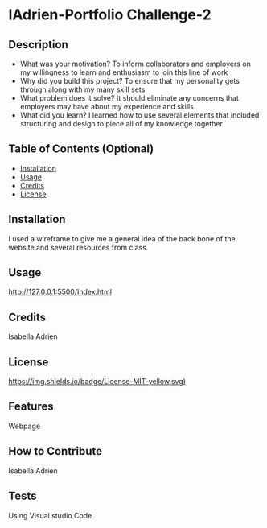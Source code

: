# IAdrien-Portfolio Challenge-2

## Description
- What was your motivation? To inform collaborators and employers on my willingness to learn and enthusiasm to join this line of work
- Why did you build this project? To ensure that my personality gets through along with my many skill sets
- What problem does it solve? It should eliminate any concerns that employers may have about my experience and skills
- What did you learn? I learned how to use several elements that included structuring and design to piece all of my knowledge together 

## Table of Contents (Optional)

- [Installation](wireframe)
- [Usage](#usage)
- [Credits](#credits)
- [License](#license)

## Installation

I used a wireframe to give me a general idea of the back bone of the website and several resources from class.

## Usage

http://127.0.0.1:5500/Index.html

## Credits

Isabella Adrien 

## License

[https://img.shields.io/badge/License-MIT-yellow.svg)](https://opensource.org/licenses/MIT)


## Features

Webpage

## How to Contribute

Isabella Adrien

## Tests

Using Visual studio Code

